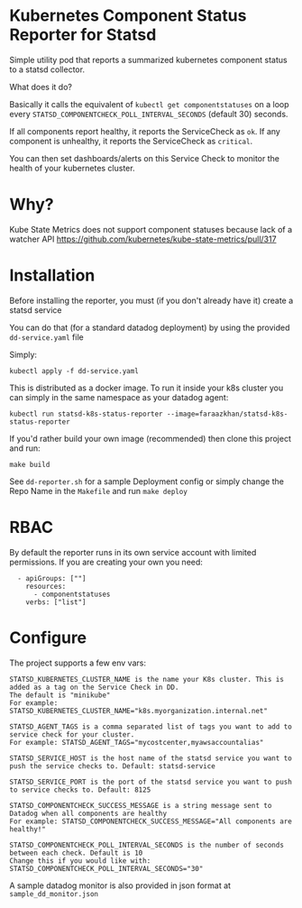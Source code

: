 # Kubernetes Component Status Reporter for Statsd

Simple utility pod that reports a summarized kubernetes component status to a statsd collector.

What does it do?

Basically it calls the equivalent of `kubectl get componentstatuses` on a loop every `STATSD_COMPONENTCHECK_POLL_INTERVAL_SECONDS` (default 30) seconds.

If all components report healthy, it reports the ServiceCheck as `ok`. If any component is unhealthy, it reports the ServiceCheck as `critical`.

You can then set dashboards/alerts on this Service Check to monitor the health of your kubernetes cluster.

# Why?

Kube State Metrics does not support component statuses because lack of a watcher API
https://github.com/kubernetes/kube-state-metrics/pull/317

# Installation

Before installing the reporter, you must (if you don't already have it) create a statsd service

You can do that (for a standard datadog deployment) by using the provided `dd-service.yaml` file

Simply:

```
kubectl apply -f dd-service.yaml
```

This is distributed as a docker image. To run it inside your k8s cluster you can simply in the same namespace as your datadog agent:

```
kubectl run statsd-k8s-status-reporter --image=faraazkhan/statsd-k8s-status-reporter
```

If you'd rather build your own image (recommended) then clone this project and run:

```
make build
```

See `dd-reporter.sh` for a sample Deployment config or simply change the Repo Name in the `Makefile`
and run `make deploy`

# RBAC

By default the reporter runs in its own service account with limited permissions. If you are creating your own you need:

```
  - apiGroups: [""]
    resources:
      - componentstatuses
    verbs: ["list"]

```

# Configure

The project supports a few env vars:

```
STATSD_KUBERNETES_CLUSTER_NAME is the name your K8s cluster. This is added as a tag on the Service Check in DD.
The default is "minikube"
For example: STATSD_KUBERNETES_CLUSTER_NAME="k8s.myorganization.internal.net"

STATSD_AGENT_TAGS is a comma separated list of tags you want to add to service check for your cluster.
For example: STATSD_AGENT_TAGS="mycostcenter,myawsaccountalias"

STATSD_SERVICE_HOST is the host name of the statsd service you want to push the service checks to. Default: statsd-service

STATSD_SERVICE_PORT is the port of the statsd service you want to push to service checks to. Default: 8125

STATSD_COMPONENTCHECK_SUCCESS_MESSAGE is a string message sent to Datadog when all components are healthy
For example: STATSD_COMPONENTCHECK_SUCCESS_MESSAGE="All components are healthy!"

STATSD_COMPONENTCHECK_POLL_INTERVAL_SECONDS is the number of seconds between each check. Default is 10
Change this if you would like with:
STATSD_COMPONENTCHECK_POLL_INTERVAL_SECONDS="30"
```

A sample datadog monitor is also provided in json format at `sample_dd_monitor.json`
